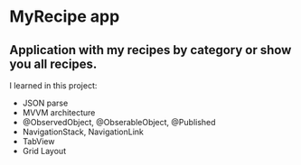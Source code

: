 # MyRecipe app

## Application with my recipes by category or show you all recipes.

I learned in this project:

 - JSON parse
 - MVVM architecture
 - @ObservedObject, @ObserableObject, @Published
 - NavigationStack, NavigationLink
 - TabView
 - Grid Layout
